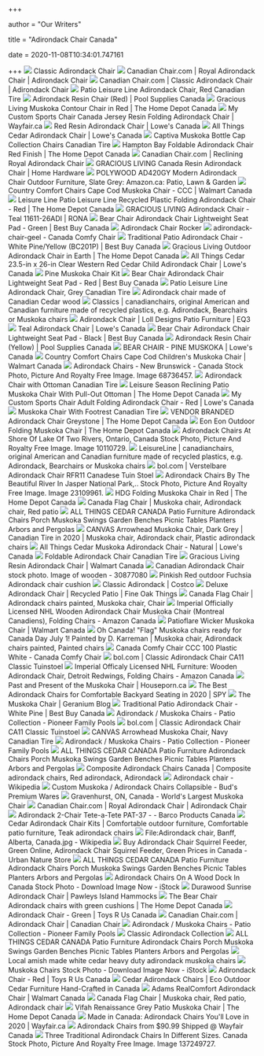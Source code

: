 +++
        
author = "Our Writers"
        
title = "Adirondack Chair Canada"
        
date = 2020-11-08T10:34:01.747161
        
+++
[ ![](https://richmedia.ca-richimage.com/ImageDelivery/imageService?profileId=12026539&id=2168736&recipeId=500)](https://richmedia.ca-richimage.com/ImageDelivery/imageService?profileId=12026539&id=2168736&recipeId=500) Classic Adirondack Chair
[ ![](http://www.canadianchair.com/contents/media/l_royaladirondackchair600_6002.png)](http://www.canadianchair.com/contents/media/l_royaladirondackchair600_6002.png) Canadian Chair.com | Royal Adirondack Chair | Adirondack Chair
[ ![](http://www.canadianchair.com/contents/media/l_classicadirondackchair600_6002.png)](http://www.canadianchair.com/contents/media/l_classicadirondackchair600_6002.png) Canadian Chair.com | Classic Adirondack Chair | Adirondack Chair
[ ![](https://canadiantire.scene7.com/is/image/CanadianTire/0882218_1?defaultImage=image_na_EN&fmt=jpg&fit=constrain,1&wid=573&hei=499)](https://canadiantire.scene7.com/is/image/CanadianTire/0882218_1?defaultImage=image_na_EN&fmt=jpg&fit=constrain,1&wid=573&hei=499) Patio Leisure Line Adirondack Chair, Red Canadian Tire
[ ![](https://www.poolsuppliescanada.ca/images/detailed/17/C01_01.jpg)](https://www.poolsuppliescanada.ca/images/detailed/17/C01_01.jpg) Adirondack Resin Chair (Red) | Pool Supplies Canada
[ ![](https://homedepot.scene7.com/is/image/homedepotcanada/p_1000862040.jpg?wid=1000&hei=1000&op_sharpen=1)](https://homedepot.scene7.com/is/image/homedepotcanada/p_1000862040.jpg?wid=1000&hei=1000&op_sharpen=1) Gracious Living Muskoka Contour Chair in Red | The Home Depot Canada
[ ![](https://secure.img1-fg.wfcdn.com/im/87312395/compr-r85/7706/77069048/canada-jersey-resin-folding-adirondack-chair.jpg)](https://secure.img1-fg.wfcdn.com/im/87312395/compr-r85/7706/77069048/canada-jersey-resin-folding-adirondack-chair.jpg) My Custom Sports Chair Canada Jersey Resin Folding Adirondack Chair |  Wayfair.ca
[ ![](https://da.lowes.ca/webassets/images/703870_10583892_001_l.jpg)](https://da.lowes.ca/webassets/images/703870_10583892_001_l.jpg) Red Resin Adirondack Chair | Lowe's Canada
[ ![](https://da.lowes.ca/webassets/images/330608386_MainImage_001_l.jpg)](https://da.lowes.ca/webassets/images/330608386_MainImage_001_l.jpg) All Things Cedar Adirondack Chair | Lowe's Canada
[ ![](https://canadiantire.scene7.com/is/image/CanadianTire/0881730_1?wid=225&hei=225)](https://canadiantire.scene7.com/is/image/CanadianTire/0881730_1?wid=225&hei=225) Captiva Muskoka Bottle Cap Collection Chairs Canadian Tire
[ ![](https://homedepot.scene7.com/is/image/homedepotcanada/p_1001076802.jpg?wid=1000&hei=1000&op_sharpen=1)](https://homedepot.scene7.com/is/image/homedepotcanada/p_1001076802.jpg?wid=1000&hei=1000&op_sharpen=1) Hampton Bay Foldable Adirondack Chair Red Finish | The Home Depot Canada
[ ![](http://www.canadianchair.com/contents/media/l_reclining_adirondack_chair600_6002.png)](http://www.canadianchair.com/contents/media/l_reclining_adirondack_chair600_6002.png) Canadian Chair.com | Reclining Royal Adirondack Chair
[ ![](http://cdn-tp1.mozu.com/24871-37656/cms/37656/files/d81b757a-5181-4c5f-8acc-4e667e8cbad6)](http://cdn-tp1.mozu.com/24871-37656/cms/37656/files/d81b757a-5181-4c5f-8acc-4e667e8cbad6) GRACIOUS LIVING Canada Resin Adirondack Chair | Home Hardware
[ ![](https://images-na.ssl-images-amazon.com/images/I/71%2B76on95fL._AC_SL1500_.jpg)](https://images-na.ssl-images-amazon.com/images/I/71%2B76on95fL._AC_SL1500_.jpg) POLYWOOD AD420GY Modern Adirondack Chair Outdoor Furniture, Slate Grey:  Amazon.ca: Patio, Lawn & Garden
[ ![](https://i5.walmartimages.ca/images/Enlarge/99-/ccc/999999-CCC.jpg)](https://i5.walmartimages.ca/images/Enlarge/99-/ccc/999999-CCC.jpg) Country Comfort Chairs Cape Cod Muskoka Chair - CCC | Walmart Canada
[ ![](https://homedepot.scene7.com/is/image/homedepotcanada/p_1000665058.jpg?wid=1000&hei=1000&op_sharpen=1)](https://homedepot.scene7.com/is/image/homedepotcanada/p_1000665058.jpg?wid=1000&hei=1000&op_sharpen=1) Leisure Line Patio Leisure Line Recycled Plastic Folding Adirondack Chair -  Red | The Home Depot Canada
[ ![](https://cdn.rona.ca/images/76255140_L.jpg)](https://cdn.rona.ca/images/76255140_L.jpg) GRACIOUS LIVING Adirondack Chair - Teal 11611-26ADI | RONA
[ ![](https://multimedia.bbycastatic.ca/multimedia/products/500x500/102/10252/10252170.jpg)](https://multimedia.bbycastatic.ca/multimedia/products/500x500/102/10252/10252170.jpg) Bear Chair Adirondack Chair Lightweight Seat Pad - Green | Best Buy Canada
[ ![](https://images.costco-static.com/ImageDelivery/imageService?profileId=12026539&itemId=1311361-894&recipeName=680)](https://images.costco-static.com/ImageDelivery/imageService?profileId=12026539&itemId=1311361-894&recipeName=680) Adirondack Chair Rocker
[ ![](https://www.comfychair.nl/wp-content/uploads/2019/01/adirondack-chair-geel.jpg)](https://www.comfychair.nl/wp-content/uploads/2019/01/adirondack-chair-geel.jpg) adirondack-chair-geel - Canada Comfy Chair
[ ![](https://multimedia.bbycastatic.ca/multimedia/products/500x500/102/10203/10203113.jpg)](https://multimedia.bbycastatic.ca/multimedia/products/500x500/102/10203/10203113.jpg) Traditional Patio Adirondack Chair - White Pine/Yellow (BC201P) | Best Buy  Canada
[ ![](https://homedepot.scene7.com/is/image/homedepotcanada/p_1000658250.jpg?wid=1000&hei=1000&op_sharpen=1)](https://homedepot.scene7.com/is/image/homedepotcanada/p_1000658250.jpg?wid=1000&hei=1000&op_sharpen=1) Gracious Living Outdoor Adirondack Chair in Earth | The Home Depot Canada
[ ![](https://da.lowes.ca/webassets/images/330033804_MainImage_001_l.jpg)](https://da.lowes.ca/webassets/images/330033804_MainImage_001_l.jpg) All Things Cedar 23.5-in x 26-in Clear Western Red Cedar Child Adirondack  Chair | Lowe's Canada
[ ![](https://richmedia.ca-richimage.com/ImageDelivery/imageService?profileId=12026539&id=2237912&recipeId=500)](https://richmedia.ca-richimage.com/ImageDelivery/imageService?profileId=12026539&id=2237912&recipeId=500) Pine Muskoka Chair Kit
[ ![](https://multimedia.bbycastatic.ca/multimedia/products/500x500/102/10252/10252172.jpg)](https://multimedia.bbycastatic.ca/multimedia/products/500x500/102/10252/10252172.jpg) Bear Chair Adirondack Chair Lightweight Seat Pad - Red | Best Buy Canada
[ ![](https://canadiantire.scene7.com/is/image/CanadianTire/0882219_1?defaultImage=image_na_EN&imageSet=CanadianTire/0882219_1?defaultImage=image_na_EN&id=VtlqC3&fmt=jpg&fit=constrain,1&wid=304&hei=340)](https://canadiantire.scene7.com/is/image/CanadianTire/0882219_1?defaultImage=image_na_EN&imageSet=CanadianTire/0882219_1?defaultImage=image_na_EN&id=VtlqC3&fmt=jpg&fit=constrain,1&wid=304&hei=340) Patio Leisure Line Adirondack Chair, Grey Canadian Tire
[ ![](https://www.palason.ca/DATA/PRODUIT/10144_large1.jpg)](https://www.palason.ca/DATA/PRODUIT/10144_large1.jpg) Adirondack chair made of Canadian Cedar wood
[ ![](https://cdn.myonlinestore.eu/942b0099-6be1-11e9-a722-44a8421b9960/image/cache/full/0482d0d0063fb9b76c81f679ffbf6cbc82dd6089.jpg)](https://cdn.myonlinestore.eu/942b0099-6be1-11e9-a722-44a8421b9960/image/cache/full/0482d0d0063fb9b76c81f679ffbf6cbc82dd6089.jpg) Classics | canadianchairs, original American and Canadian furniture made of  recycled plastics, e.g. Adirondack, Bearchairs or Muskoka chairs
[ ![](https://images.eq3.com/image-service/7908b418-5427-11ea-966f-0af5f9f3b9c4/COMPRESSED.jpg)](https://images.eq3.com/image-service/7908b418-5427-11ea-966f-0af5f9f3b9c4/COMPRESSED.jpg) Adirondack Chair | Loll Designs Patio Furniture | EQ3
[ ![](https://da.lowes.ca/webassets/images/809049_10628374_001_l.jpg)](https://da.lowes.ca/webassets/images/809049_10628374_001_l.jpg) Teal Adirondack Chair | Lowe's Canada
[ ![](https://multimedia.bbycastatic.ca/multimedia/products/500x500/102/10252/10252169.jpg)](https://multimedia.bbycastatic.ca/multimedia/products/500x500/102/10252/10252169.jpg) Bear Chair Adirondack Chair Lightweight Seat Pad - Black | Best Buy Canada
[ ![](https://www.poolsuppliescanada.ca/images/detailed/17/C01_04.jpg)](https://www.poolsuppliescanada.ca/images/detailed/17/C01_04.jpg) Adirondack Resin Chair (Yellow) | Pool Supplies Canada
[ ![](https://da.lowes.ca/webassets/images/773096_001_l.jpg)](https://da.lowes.ca/webassets/images/773096_001_l.jpg) BEAR CHAIR - PINE MUSKOKA | Lowe's Canada
[ ![](https://i5.walmartimages.ca/images/Large/969/463/6000197969463.jpg)](https://i5.walmartimages.ca/images/Large/969/463/6000197969463.jpg) Country Comfort Chairs Cape Cod Children's Muskoka Chair | Walmart Canada
[ ![](https://previews.123rf.com/images/adwo123/adwo1231612/adwo123161200391/68736457-adirondack-chairs-new-brunswick-canada.jpg)](https://previews.123rf.com/images/adwo123/adwo1231612/adwo123161200391/68736457-adirondack-chairs-new-brunswick-canada.jpg) Adirondack Chairs - New Brunswick - Canada Stock Photo, Picture And Royalty  Free Image. Image 68736457.
[ ![](https://canadiantire.scene7.com/is/image/CanadianTire/0880509_1?defaultImage=image_na_EN&fmt=jpg&fit=constrain,1&wid=573&hei=499)](https://canadiantire.scene7.com/is/image/CanadianTire/0880509_1?defaultImage=image_na_EN&fmt=jpg&fit=constrain,1&wid=573&hei=499) Adirondack Chair with Ottoman Canadian Tire
[ ![](https://homedepot.scene7.com/is/image/homedepotcanada/p_1000797685.jpg?wid=1000&hei=1000&op_sharpen=1)](https://homedepot.scene7.com/is/image/homedepotcanada/p_1000797685.jpg?wid=1000&hei=1000&op_sharpen=1) Leisure Season Reclining Patio Muskoka Chair With Pull-Out Ottoman | The  Home Depot Canada
[ ![](https://da.lowes.ca/webassets/images/330734964_MainImage_001_l.jpg)](https://da.lowes.ca/webassets/images/330734964_MainImage_001_l.jpg) My Custom Sports Chair Adult Folding Adirondack Chair - Red | Lowe's Canada
[ ![](https://canadiantire.scene7.com/is/image/CanadianTire/0761426_1?defaultImage=image_na_EN&imageSet=CanadianTire/0761426_1?defaultImage=image_na_EN&id=Hrhpl2&fmt=jpg&fit=constrain,1&wid=286&hei=340)](https://canadiantire.scene7.com/is/image/CanadianTire/0761426_1?defaultImage=image_na_EN&imageSet=CanadianTire/0761426_1?defaultImage=image_na_EN&id=Hrhpl2&fmt=jpg&fit=constrain,1&wid=286&hei=340) Muskoka Chair With Footrest Canadian Tire
[ ![](https://homedepot.scene7.com/is/image/homedepotcanada/p_1001491795.jpg?wid=1000&hei=1000&op_sharpen=1)](https://homedepot.scene7.com/is/image/homedepotcanada/p_1001491795.jpg?wid=1000&hei=1000&op_sharpen=1) VENDOR BRANDED Adirondack Chair Greystone | The Home Depot Canada
[ ![](https://homedepot.scene7.com/is/image/homedepotcanada/p_1000667014.jpg?wid=1000&hei=1000&op_sharpen=1)](https://homedepot.scene7.com/is/image/homedepotcanada/p_1000667014.jpg?wid=1000&hei=1000&op_sharpen=1) Eon Eon Outdoor Folding Muskoka Chair | The Home Depot Canada
[ ![](https://previews.123rf.com/images/elenathewise/elenathewise1107/elenathewise110700078/10110729-adirondack-chairs-at-shore-of-lake-of-two-rivers-ontario-canada.jpg)](https://previews.123rf.com/images/elenathewise/elenathewise1107/elenathewise110700078/10110729-adirondack-chairs-at-shore-of-lake-of-two-rivers-ontario-canada.jpg) Adirondack Chairs At Shore Of Lake Of Two Rivers, Ontario, Canada Stock  Photo, Picture And Royalty Free Image. Image 10110729.
[ ![](https://cdn.myonlinestore.eu/942b0099-6be1-11e9-a722-44a8421b9960/image/cache/full/eb5ed9f0a909960a69416ab650658f6163d28955.jpg)](https://cdn.myonlinestore.eu/942b0099-6be1-11e9-a722-44a8421b9960/image/cache/full/eb5ed9f0a909960a69416ab650658f6163d28955.jpg) LeisureLine | canadianchairs, original American and Canadian furniture made  of recycled plastics, e.g. Adirondack, Bearchairs or Muskoka chairs
[ ![](https://media.s-bol.com/34B7vNp8jNn/550x601.jpg)](https://media.s-bol.com/34B7vNp8jNn/550x601.jpg) bol.com | Verstelbare Adirondack Chair RFR11 Canadese Tuin Stoel
[ ![](https://previews.123rf.com/images/noblige/noblige1309/noblige130900005/23109961-adirondack-chairs-by-the-beautiful-river-in-jasper-national-park-alberta-canada.jpg)](https://previews.123rf.com/images/noblige/noblige1309/noblige130900005/23109961-adirondack-chairs-by-the-beautiful-river-in-jasper-national-park-alberta-canada.jpg) Adirondack Chairs By The Beautiful River In Jasper National Park,.. Stock  Photo, Picture And Royalty Free Image. Image 23109961.
[ ![](https://homedepot.scene7.com/is/image/homedepotcanada/p_1001034412.jpg?wid=1000&hei=1000&op_sharpen=1)](https://homedepot.scene7.com/is/image/homedepotcanada/p_1001034412.jpg?wid=1000&hei=1000&op_sharpen=1) HDG Folding Muskoka Chair in Red | The Home Depot Canada
[ ![](https://i.pinimg.com/originals/82/22/a4/8222a45832e8202898a5825d74ce9b9a.jpg)](https://i.pinimg.com/originals/82/22/a4/8222a45832e8202898a5825d74ce9b9a.jpg) Canada Flag Chair | Muskoka chair, Adirondack chair, Red patio
[ ![](http://www.allthingscedar.ca/images/MAIN/FA20.MAIN.jpg)](http://www.allthingscedar.ca/images/MAIN/FA20.MAIN.jpg) ALL THINGS CEDAR CANADA Patio Furniture Adirondack Chairs Porch Muskoka  Swings Garden Benches Picnic Tables Planters Arbors and Pergolas
[ ![](https://i.pinimg.com/originals/04/95/f2/0495f2359ece7f6d043beb2a0ff055a1.png)](https://i.pinimg.com/originals/04/95/f2/0495f2359ece7f6d043beb2a0ff055a1.png) CANVAS Arrowhead Muskoka Chair, Dark Grey | Canadian Tire in 2020 | Muskoka  chair, Adirondack chair, Plastic adirondack chairs
[ ![](https://da.lowes.ca/webassets/images/330608360_MainImage_001_l.jpg)](https://da.lowes.ca/webassets/images/330608360_MainImage_001_l.jpg) All Things Cedar Muskoka Adirondack Chair - Natural | Lowe's Canada
[ ![](https://canadiantire.scene7.com/is/image/CanadianTire/0881515_1?wid=225&hei=225)](https://canadiantire.scene7.com/is/image/CanadianTire/0881515_1?wid=225&hei=225) Foldable Adirondack Chair Canadian Tire
[ ![](https://i5.walmartimages.ca/images/Large/115/410/999999-64594115410.jpg)](https://i5.walmartimages.ca/images/Large/115/410/999999-64594115410.jpg) Gracious Living Resin Adirondack Chair | Walmart Canada
[ ![](https://thumbs.dreamstime.com/z/canadian-adirondack-chair-very-white-red-feel-to-30877080.jpg)](https://thumbs.dreamstime.com/z/canadian-adirondack-chair-very-white-red-feel-to-30877080.jpg) Canadian Adirondack Chair stock photo. Image of wooden - 30877080
[ ![](https://www.palason.ca/DATA/PRODUIT/10186_large1.jpg)](https://www.palason.ca/DATA/PRODUIT/10186_large1.jpg) Pinkish Red outdoor Fuchsia Adirondack chair cushion
[ ![](https://www.costco.ca/wcsstore/CostcoCABCCatalogAssetStore/collections/patio-classic-adirondack.jpg)](https://www.costco.ca/wcsstore/CostcoCABCCatalogAssetStore/collections/patio-classic-adirondack.jpg) Classic Adirondack | Costco
[ ![](https://fineoakthings.com/wp-content/uploads/2017/08/Deluxe-Adirondack-Chair-Yellow.jpg)](https://fineoakthings.com/wp-content/uploads/2017/08/Deluxe-Adirondack-Chair-Yellow.jpg) Deluxe Adirondack Chair | Recycled Patio | Fine Oak Things
[ ![](https://i.pinimg.com/474x/b1/83/bf/b183bfcb8bd7bfd8cbb01e5ab887850e.jpg)](https://i.pinimg.com/474x/b1/83/bf/b183bfcb8bd7bfd8cbb01e5ab887850e.jpg) Canada Flag Chair | Adirondack chairs painted, Muskoka chair, Chair
[ ![](https://images-na.ssl-images-amazon.com/images/I/81DWy6JbxUL._AC_SX425_.jpg)](https://images-na.ssl-images-amazon.com/images/I/81DWy6JbxUL._AC_SX425_.jpg) Imperial Officially Licensed NHL Wooden Adirondack Chair Muskoka Chair  (Montreal Canadiens), Folding Chairs - Amazon Canada
[ ![](https://i5.walmartimages.ca/images/Large/389/194/999999-774301389194.jpg)](https://i5.walmartimages.ca/images/Large/389/194/999999-774301389194.jpg) Patioflare Wicker Muskoka Chair | Walmart Canada
[ ![](https://i.pinimg.com/originals/72/74/0b/72740be61399cdd3c5fd64880caff899.jpg)](https://i.pinimg.com/originals/72/74/0b/72740be61399cdd3c5fd64880caff899.jpg) Oh Canada! "Flag" Muskoka chairs ready for Canada Day July 1! Painted by D.  Karreman | Muskoka chair, Adirondack chairs painted, Painted chairs
[ ![](https://www.comfychair.nl/wp-content/uploads/2019/01/adirondack-chair-wit.jpg)](https://www.comfychair.nl/wp-content/uploads/2019/01/adirondack-chair-wit.jpg) Canada Comfy Chair CCC 100 Plastic White - Canada Comfy Chair
[ ![](https://media.s-bol.com/qw2ZOvB7Ror/550x440.jpg)](https://media.s-bol.com/qw2ZOvB7Ror/550x440.jpg) bol.com | Classic Adirondack Chair CA11 Classic Tuinstoel
[ ![](https://images-na.ssl-images-amazon.com/images/I/81UAN8S4l9L._AC_SX425_.jpg)](https://images-na.ssl-images-amazon.com/images/I/81UAN8S4l9L._AC_SX425_.jpg) Imperial Officaly Licensed NHL Furniture: Wooden Adirondack Chair, Detroit  Redwings, Folding Chairs - Amazon Canada
[ ![](http://www.houseporn.ca/?ACT=69&f=muskoka_lollygagger_lounge_black.jpg&fid=3&d=328&)](http://www.houseporn.ca/?ACT=69&f=muskoka_lollygagger_lounge_black.jpg&fid=3&d=328&) Past and Present of the Muskoka Chair | Houseporn.ca
[ ![](https://spy.com/wp-content/uploads/2019/05/adirondack-chair.jpg?w=958&h=599&crop=1)](https://spy.com/wp-content/uploads/2019/05/adirondack-chair.jpg?w=958&h=599&crop=1) The Best Adirondack Chairs for Comfortable Backyard Seating in 2020 | SPY
[ ![](https://www.geranium.com/blog/file/2014/07/16661446808_509f74dcb8_b.jpg)](https://www.geranium.com/blog/file/2014/07/16661446808_509f74dcb8_b.jpg) The Muskoka Chair | Geranium Blog
[ ![](https://multimedia.bbycastatic.ca/multimedia/products/500x500/102/10203/10203116.jpg)](https://multimedia.bbycastatic.ca/multimedia/products/500x500/102/10203/10203116.jpg) Traditional Patio Adirondack Chair - White Pine | Best Buy Canada
[ ![](https://www.pioneerfamilypools.ca/wp-content/uploads/2018/03/adirondack-chair-turquoise.jpg)](https://www.pioneerfamilypools.ca/wp-content/uploads/2018/03/adirondack-chair-turquoise.jpg) Adirondack / Muskoka Chairs - Patio Collection - Pioneer Family Pools
[ ![](https://media.s-bol.com/Rg3vvxGDkk9V/550x628.jpg)](https://media.s-bol.com/Rg3vvxGDkk9V/550x628.jpg) bol.com | Classic Adirondack Chair CA11 Classic Tuinstoel
[ ![](https://canadiantire.scene7.com/is/image/CanadianTire/0882175_1?defaultImage=image_na_EN&fmt=jpg&fit=constrain,1&wid=573&hei=499)](https://canadiantire.scene7.com/is/image/CanadianTire/0882175_1?defaultImage=image_na_EN&fmt=jpg&fit=constrain,1&wid=573&hei=499) CANVAS Arrowhead Muskoka Chair, Navy Canadian Tire
[ ![](https://www.pioneerfamilypools.ca/wp-content/uploads/2019/06/red-canada-chair.jpg)](https://www.pioneerfamilypools.ca/wp-content/uploads/2019/06/red-canada-chair.jpg) Adirondack / Muskoka Chairs - Patio Collection - Pioneer Family Pools
[ ![](http://www.allthingscedar.ca/images/MAIN/AE21.MAIN.jpg)](http://www.allthingscedar.ca/images/MAIN/AE21.MAIN.jpg) ALL THINGS CEDAR CANADA Patio Furniture Adirondack Chairs Porch Muskoka  Swings Garden Benches Picnic Tables Planters Arbors and Pergolas
[ ![](https://i.pinimg.com/originals/f7/bc/04/f7bc043c5a1d869eaf9c4cde0a3a831f.jpg)](https://i.pinimg.com/originals/f7/bc/04/f7bc043c5a1d869eaf9c4cde0a3a831f.jpg) Composite Adirondack Chairs Canada | Composite adirondack chairs, Red  adirondack, Adirondack
[ ![](https://upload.wikimedia.org/wikipedia/commons/thumb/0/06/A_Modern_Adirondack_Chair.jpg/260px-A_Modern_Adirondack_Chair.jpg)](https://upload.wikimedia.org/wikipedia/commons/thumb/0/06/A_Modern_Adirondack_Chair.jpg/260px-A_Modern_Adirondack_Chair.jpg) Adirondack chair - Wikipedia
[ ![](https://cowan.ca/buds-premium-wares/wp-content/uploads/2018/06/Canadian-Folding-Chair-Web-750x750.jpg)](https://cowan.ca/buds-premium-wares/wp-content/uploads/2018/06/Canadian-Folding-Chair-Web-750x750.jpg) Custom Muskoka / Adirondack Chairs Collapsible - Bud's Premium Wares
[ ![](https://www.roadsideamerica.com/attract/images/xc/XONGRAchair_nmatson.jpg)](https://www.roadsideamerica.com/attract/images/xc/XONGRAchair_nmatson.jpg) Gravenhurst, ON, Canada - World's Largest Muskoka Chair
[ ![](https://www.canadianchair.com/contents/media/royal_adirondack_chair_9.jpg)](https://www.canadianchair.com/contents/media/royal_adirondack_chair_9.jpg) Canadian Chair.com | Royal Adirondack Chair | Adirondack Chair
[ ![](https://www.barcoproducts.ca/media/catalog/product/cache/1de18e47886e8a56e4b449f2e3cefe99/k/b/kbc1177_cd_bkg.jpg)](https://www.barcoproducts.ca/media/catalog/product/cache/1de18e47886e8a56e4b449f2e3cefe99/k/b/kbc1177_cd_bkg.jpg) Adirondack 2-Chair Tete-a-Tete PAT-37 - - Barco Products Canada
[ ![](https://i.pinimg.com/originals/cf/dc/56/cfdc56e8f4c0ad17dcd5ad901210887a.jpg)](https://i.pinimg.com/originals/cf/dc/56/cfdc56e8f4c0ad17dcd5ad901210887a.jpg) Cedar Adirondack Chair Kits | Comfortable outdoor furniture, Comfortable  patio furniture, Teak adirondack chairs
[ ![](https://upload.wikimedia.org/wikipedia/commons/5/58/Adirondack_chair%2C_Banff%2C_Alberta%2C_Canada.jpg)](https://upload.wikimedia.org/wikipedia/commons/5/58/Adirondack_chair%2C_Banff%2C_Alberta%2C_Canada.jpg) File:Adirondack chair, Banff, Alberta, Canada.jpg - Wikipedia
[ ![](https://cdn11.bigcommerce.com/s-pef0p0/images/stencil/original/products/3481/7605/Adirondack_Chair_Squirrel_Feeder_Green_1__74349.1556219327.jpg)](https://cdn11.bigcommerce.com/s-pef0p0/images/stencil/original/products/3481/7605/Adirondack_Chair_Squirrel_Feeder_Green_1__74349.1556219327.jpg) Buy Adirondack Chair Squirrel Feeder, Green Online, Adirondack Chair  Squirrel Feeder, Green Prices in Canada - Urban Nature Store
[ ![](http://www.allthingscedar.ca/images/MAIN-2/AA21.BACK.jpg)](http://www.allthingscedar.ca/images/MAIN-2/AA21.BACK.jpg) ALL THINGS CEDAR CANADA Patio Furniture Adirondack Chairs Porch Muskoka  Swings Garden Benches Picnic Tables Planters Arbors and Pergolas
[ ![](https://media.istockphoto.com/photos/adirondack-chairs-on-a-wood-dock-in-canada-picture-id913245986)](https://media.istockphoto.com/photos/adirondack-chairs-on-a-wood-dock-in-canada-picture-id913245986) Adirondack Chairs On A Wood Dock In Canada Stock Photo - Download Image Now  - iStock
[ ![](https://pawleysislandhammocks.com/gallery/srac1or-xx.jpg)](https://pawleysislandhammocks.com/gallery/srac1or-xx.jpg) Durawood Sunrise Adirondack Chair | Pawleys Island Hammocks
[ ![](https://homedepot.scene7.com/is/image/homedepotcanada/p_1001534074.jpg?wid=1000&hei=1000&op_sharpen=1)](https://homedepot.scene7.com/is/image/homedepotcanada/p_1001534074.jpg?wid=1000&hei=1000&op_sharpen=1) The Bear Chair Adirondack chairs with green cushions | The Home Depot Canada
[ ![](https://www.toysrus.ca/dw/image/v2/BDFX_PRD/on/demandware.static/-/Sites-toys-master-catalog/default/dw13b2523f/images/9A632E4F_1.jpg?sw=767&sh=767&sm=fit)](https://www.toysrus.ca/dw/image/v2/BDFX_PRD/on/demandware.static/-/Sites-toys-master-catalog/default/dw13b2523f/images/9A632E4F_1.jpg?sw=767&sh=767&sm=fit) Adirondack Chair - Green | Toys R Us Canada
[ ![](https://www.canadianchair.com/contents/media/verstelbare_royal_adirondack_chair_2.jpg)](https://www.canadianchair.com/contents/media/verstelbare_royal_adirondack_chair_2.jpg) Canadian Chair.com | Adirondack Chair | Canadian Chair
[ ![](https://www.pioneerfamilypools.ca/wp-content/uploads/2019/06/white-canada-chair.jpg)](https://www.pioneerfamilypools.ca/wp-content/uploads/2019/06/white-canada-chair.jpg) Adirondack / Muskoka Chairs - Patio Collection - Pioneer Family Pools
[ ![](https://richmedia.ca-richimage.com/ImageDelivery/imageService?profileId=12026539&id=1088491&recipeId=500)](https://richmedia.ca-richimage.com/ImageDelivery/imageService?profileId=12026539&id=1088491&recipeId=500) Classic Adirondack Collection
[ ![](http://www.allthingscedar.ca/images/MAIN/AAO21.MAIN.jpg)](http://www.allthingscedar.ca/images/MAIN/AAO21.MAIN.jpg) ALL THINGS CEDAR CANADA Patio Furniture Adirondack Chairs Porch Muskoka  Swings Garden Benches Picnic Tables Planters Arbors and Pergolas
[ ![](https://oapex.ca/files/Heavy_duyt_western_red_cedar_adirondack_chairs.jpg)](https://oapex.ca/files/Heavy_duyt_western_red_cedar_adirondack_chairs.jpg) Local amish made white cedar heavy duty adirondack muskoka chairs
[ ![](https://media.istockphoto.com/photos/muskoka-chairs-picture-id173039483)](https://media.istockphoto.com/photos/muskoka-chairs-picture-id173039483) Muskoka Chairs Stock Photo - Download Image Now - iStock
[ ![](https://www.toysrus.ca/dw/image/v2/BDFX_PRD/on/demandware.static/-/Sites-toys-master-catalog/default/dwafb139ff/images/BFCAD346_1.jpg?sw=767&sh=767&sm=fit)](https://www.toysrus.ca/dw/image/v2/BDFX_PRD/on/demandware.static/-/Sites-toys-master-catalog/default/dwafb139ff/images/BFCAD346_1.jpg?sw=767&sh=767&sm=fit) Adirondack Chair - Red | Toys R Us Canada
[ ![](https://cedaradirondack.files.wordpress.com/2011/06/adirondackpatio.jpg?w=584)](https://cedaradirondack.files.wordpress.com/2011/06/adirondackpatio.jpg?w=584) Cedar Adirondack Chairs | Eco Outdoor Cedar Furniture Hand-Crafted in Canada
[ ![](https://i5.walmartimages.ca/images/Enlarge/350/519/6000199350519.jpg)](https://i5.walmartimages.ca/images/Enlarge/350/519/6000199350519.jpg) Adams RealComfort Adirondack Chair | Walmart Canada
[ ![](https://i.pinimg.com/originals/c3/3e/f3/c33ef370a24cc39c4ce0d9ae02d7d97c.jpg)](https://i.pinimg.com/originals/c3/3e/f3/c33ef370a24cc39c4ce0d9ae02d7d97c.jpg) Canada Flag Chair | Muskoka chair, Red patio, Adirondack chair
[ ![](https://homedepot.scene7.com/is/image/homedepotcanada/p_1001541244.jpg?wid=1000&hei=1000&op_sharpen=1)](https://homedepot.scene7.com/is/image/homedepotcanada/p_1001541244.jpg?wid=1000&hei=1000&op_sharpen=1) Vifah Renaissance Grey Patio Muskoka Chair | The Home Depot Canada
[ ![](https://secure.img1-fg.wfcdn.com/im/60713400/resize-h310-w310%5Ecompr-r85/5807/58070508/boothe-solid-wood-adirondack-chair.jpg)](https://secure.img1-fg.wfcdn.com/im/60713400/resize-h310-w310%5Ecompr-r85/5807/58070508/boothe-solid-wood-adirondack-chair.jpg) Made in Canada: Adirondack Chairs You'll Love in 2020 | Wayfair.ca
[ ![](https://www.bargainmoose.ca/media/imager/201706/42719-posts.article_md.jpg)](https://www.bargainmoose.ca/media/imager/201706/42719-posts.article_md.jpg) Adirondack Chairs from $90.99 Shipped @ Wayfair Canada
[ ![](https://previews.123rf.com/images/kelifamily/kelifamily2001/kelifamily200100044/137249727-three-traditional-adirondack-chairs-in-different-sizes-canada.jpg)](https://previews.123rf.com/images/kelifamily/kelifamily2001/kelifamily200100044/137249727-three-traditional-adirondack-chairs-in-different-sizes-canada.jpg) Three Traditional Adirondack Chairs In Different Sizes. Canada Stock Photo,  Picture And Royalty Free Image. Image 137249727.
